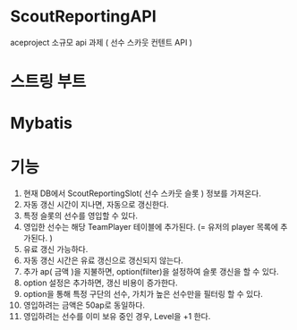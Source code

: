 # ScoutReportingAPI
aceproject 소규모 api 과제 ( 선수 스카웃 컨텐트 API )
# 스트링 부트
# Mybatis
# 기능
  1. 현재 DB에서 ScoutReportingSlot( 선수 스카웃 슬롯 ) 정보를 가져온다.
  2. 자동 갱신 시간이 지나면, 자동으로 갱신한다.
  3. 특정 슬롯의 선수를 영입할 수 있다.
  4. 영입한 선수는 해당 TeamPlayer 테이블에 추가된다. (= 유저의 player 목록에 추가된다. )
  5. 유료 갱신 가능하다.
  6. 자동 갱신 시간은 유료 갱신으로 갱신되지 않는다.
  7. 추가 ap( 금액 )을 지불하면, option(filter)을 설정하여 슬롯 갱신을 할 수 있다.
  8. option 설정은 추가하면, 갱신 비용이 증가한다.
  9. option을 통해 특정 구단의 선수, 가치가 높은 선수만을 필터링 할 수 있다.
  10. 영입하려는 금액은 50ap로 동일하다.
  11. 영입하려는 선수를 이미 보유 중인 경우, Level을 +1 한다.
